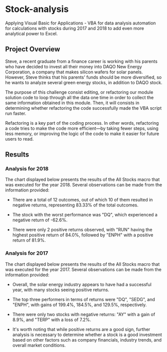 # Stock-analysis
Applying Visual Basic for Applications - VBA for data analysis automation for calculations with stocks during 2017 and 2018 to add even more analytical power to Excel.

## Project Overview
Steve, a recent graduate from a finance career is working with his parents who have decided to invest all their money into DAQO New Energy Corporation, a company that makes silicon wafers for solar panels. However, Steve thinks that his parents' funds should be more diversified, so he wants to analyze several green energy stocks, in addition to DAQO stock.

The purpose of this challenge consist editing, or refactoring our module solution code to loop through all the data one time in order to collect the same information obtained in this module. Then, it will consists in determining whether refactoring the code successfully made the VBA script run faster.  

Refactoring is a key part of the coding process. In other words, refactoring a code tries to make the code more efficient—by taking fewer steps, using less memory, or improving the logic of the code to make it easier for future users to read. 
## Results

### Analysis for 2018
The chart displayed below presents the results of the All Stocks macro that was executed for the year 2018. Several observations can be made from the information provided:

- There are a total of 12 outcomes, out of which 10 of them resulted in negative returns, representing 83.33% of the total outcomes.

- The stock with the worst performance was "DQ", which experienced a negative return of -62.6%.

- There were only 2 positive returns observed, with "RUN" having the highest positive return of 84.0%, followed by "ENPH" with a positive return of 81.9%.

### Analysis for 2017

The chart displayed below presents the results of the All Stocks macro that was executed for the year 2017. Several observations can be made from the information provided:

- Overall, the solar energy industry appears to have had a successful year, with many stocks seeing positive returns.

- The top three performers in terms of returns were "DQ", "SEDG", and "ENPH", with gains of 199.4%, 184.5%, and 129.5%, respectively.

- There were only two stocks with negative returns: "AY" with a gain of 8.9%, and "TERP" with a loss of 7.2%.

- It's worth noting that while positive returns are a good sign, further analysis is necessary to determine whether a stock is a good investment based on other factors such as company financials, industry trends, and overall market conditions.
